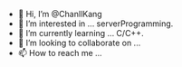 - 👋 Hi, I’m @ChanIlKang
- 👀 I’m interested in ... serverProgramming.
- 🌱 I’m currently learning ... C/C++.
- 💞️ I’m looking to collaborate on ...
- 📫 How to reach me ...

<!---
ChanIlKang/ChanIlKang is a ✨ special ✨ repository because its `README.md` (this file) appears on your GitHub profile.
You can click the Preview link to take a look at your changes.
--->
